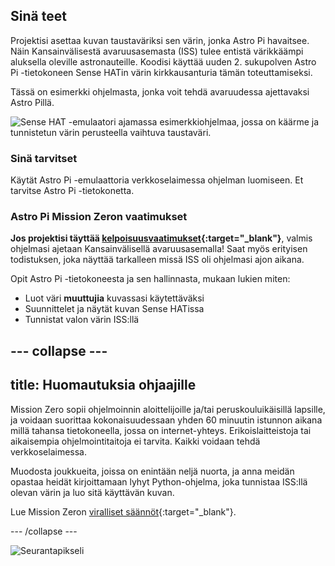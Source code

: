 ## Sinä teet

Projektisi asettaa kuvan taustaväriksi sen värin, jonka Astro Pi havaitsee. Näin Kansainvälisestä avaruusasemasta (ISS) tulee entistä värikkäämpi aluksella oleville astronauteille. Koodisi käyttää uuden 2. sukupolven Astro Pi -tietokoneen Sense HATin värin kirkkausanturia tämän toteuttamiseksi.

Tässä on esimerkki ohjelmasta, jonka voit tehdä avaruudessa ajettavaksi Astro Pillä.

![Sense HAT -emulaatori ajamassa esimerkkiohjelmaa, jossa on käärme ja tunnistetun värin perusteella vaihtuva taustaväri.](images/finished.gif)

### Sinä tarvitset

Käytät Astro Pi -emulaattoria verkkoselaimessa ohjelman luomiseen. Et tarvitse Astro Pi -tietokonetta.

### Astro Pi Mission Zeron vaatimukset

**Jos projektisi täyttää [kelpoisuusvaatimukset](https://astro-pi.org/fi/mission-zero/eligibility){:target="_blank"}**, valmis ohjelmasi ajetaan Kansainvälisellä avaruusasemalla! Saat myös erityisen todistuksen, joka näyttää tarkalleen missä ISS oli ohjelmasi ajon aikana.

Opit Astro Pi -tietokoneesta ja sen hallinnasta, mukaan lukien miten:
+ Luot väri **muuttujia** kuvassasi käytettäväksi
+ Suunnittelet ja näytät kuvan Sense HATissa
+ Tunnistat valon värin ISS:llä

--- collapse ---
---
title: Huomautuksia ohjaajille
---

Mission Zero sopii ohjelmoinnin aloittelijoille ja/tai peruskouluikäisillä lapsille, ja voidaan suorittaa kokonaisuudessaan yhden 60 minuutin istunnon aikana millä tahansa tietokoneella, jossa on internet-yhteys. Erikoislaitteistoja tai aikaisempia ohjelmointitaitoja ei tarvita. Kaikki voidaan tehdä verkkoselaimessa.

Muodosta joukkueita, joissa on enintään neljä nuorta, ja anna meidän opastaa heidät kirjoittamaan lyhyt Python-ohjelma, joka tunnistaa ISS:llä olevan värin ja luo sitä käyttävän kuvan.

Lue Mission Zeron [viralliset säännöt](https://astro-pi.org/mission-zero/guidelines){:target="_blank"}.

--- /collapse ---

![Seurantapikseli](https://code.org/api/hour/begin_raspberrypi_astropi.png)
